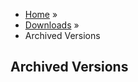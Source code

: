 <link rel="stylesheet" href="/css/download-page.css"></link>
<div class="row cBallerina-io-Gray-row">
    <div class="container">
        <div class="cBallerina-archived-breadcrumbs">
            <div role="navigation" aria-label="breadcrumbs navigation">
                <ul class="wy-breadcrumbs" id="breadcrumb-list" >
                    <li><a href="/">Home</a> »</li>
                    <li><a href="/downloads">Downloads</a> »</li>
                    <li>Archived Versions</li>
                </ul>
            </div>
        </div>
        <div class="col-xs-12 col-sm-16 col-md-12 col-lg-12">
            <div class="cStandaloneInstallers">
                <h2 id="archived-versions">Archived Versions</h2>
            </div>            
        </div>
    </div>
</div>
